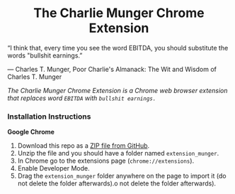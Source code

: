 <h1 align="center">The Charlie Munger Chrome Extension</h1>

“I think that, every time you see the word EBITDA, you should substitute the words "bullshit earnings.”

― Charles T. Munger, Poor Charlie's Almanack: The Wit and Wisdom of Charles T. Munger

*The Charlie Munger Chrome Extension is a Chrome web browser extension that replaces word `EBITDA` with `bullshit earnings.`*


### Installation Instructions
**Google Chrome** 
1. Download this repo as a [ZIP file from GitHub](https://github.com/Makosto/thecharliemungerchromeextension/archive/master.zip).
1. Unzip the file and you should have a folder named `extension_munger`.
1. In Chrome go to the extensions page (`chrome://extensions`).
1. Enable Developer Mode.
1. Drag the `extension_munger` folder anywhere on the page to import it (do not delete the folder afterwards).o not delete the folder afterwards).

